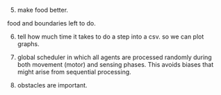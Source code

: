 5.  make food better.

food and boundaries left to do.

6. tell how much time it takes to do a step into a csv.
   so we can plot graphs.

7. global scheduler in which all agents are processed randomly during both movement (motor) and sensing phases. This avoids biases that might arise from sequential processing.

8. obstacles are important.
